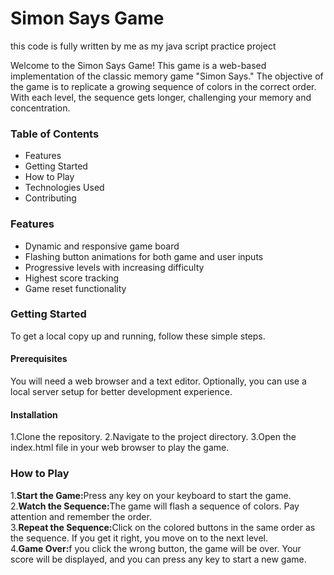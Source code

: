 <h1>Simon Says Game</h1>
<p>this code is fully written by me as my java script practice project</p>
<P>Welcome to the Simon Says Game! This game is a web-based implementation of the classic memory game "Simon Says." The objective of the game is to replicate a growing sequence of colors in the correct order. With each level, the sequence gets longer, challenging your memory and concentration.</P>
<h3>Table of Contents</h3>
<ul>
    <li>Features</li>
    <li>Getting Started</li>
    <li>How to Play</li>
    <li>Technologies Used</li>
    <li>Contributing</li>
</ul>
<h3>Features</h3>
<ul>
    <li>Dynamic and responsive game board</li>
    <li>Flashing button animations for both game and user inputs</li>
    <li>Progressive levels with increasing difficulty</li>
    <li>Highest score tracking</li>
    <li>Game reset functionality</li>
</ul>
<h3>Getting Started</h3>
<p>To get a local copy up and running, follow these simple steps.</p>
<h4>Prerequisites</h4>
<p>You will need a web browser and a text editor. Optionally, you can use a local server setup for better development experience.</p>
<h4>Installation</h4>
<p>
    1.Clone the repository.
    2.Navigate to the project directory.
    3.Open the index.html file in your web browser to play the game.

</p>
<h3>How to Play</h3>
<div>
    <p>
        1.<b>Start the Game:</b>Press any key on your keyboard to start the game.<br>
        2.<b>Watch the Sequence:</b>The game will flash a sequence of colors. Pay attention and remember the order.<br>
        3.<b>Repeat the Sequence:</b>Click on the colored buttons in the same order as the sequence. If you get it right, you move on to the next level.<br>
        4.<b>Game Over:</b>f you click the wrong button, the game will be over. Your score will be displayed, and you can press any key to start a new game.
    </p>
</div>
